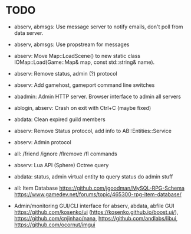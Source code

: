 # TODO

* abserv, abmsgs: Use message server to notify emails, don't poll from data server.
* abserv, abmsgs: Use propstream for messages

* abserv: Move Map::LoadScene() to new static class IOMap::Load(Game::Map& map, const std::string& name).

* abserv: Remove status, admin (?) protocol
* abserv: Add gamehost, gameport command line switches
* abadmin: Admin HTTP server. Browser interface to admin all servers

* ablogin, abserv: Crash on exit with Ctrl+C (maybe fixed)

* abdata: Clean expired guild members

* abserv: Remove Status protocol, add info to AB::Entities::Service
* abserv: Admin protocol

* all: /friend /ignore /flremove /fl commands
* abserv: Lua API (Sphere) Octree query
* abdata: status, admin virtual entity to query status do admin stuff
* all: Item Database
  https://github.com/jgoodman/MySQL-RPG-Schema   
  https://www.gamedev.net/forums/topic/465300-rpg-item-database/
* Admin/monitoring GUI/CLI interface for abserv, abdata, abfile
  GUI https://github.com/kosenko/ui (https://kosenko.github.io/boost.ui/), 
    https://github.com/cnjinhao/nana, 
    https://github.com/andlabs/libui,
    https://github.com/ocornut/imgui
